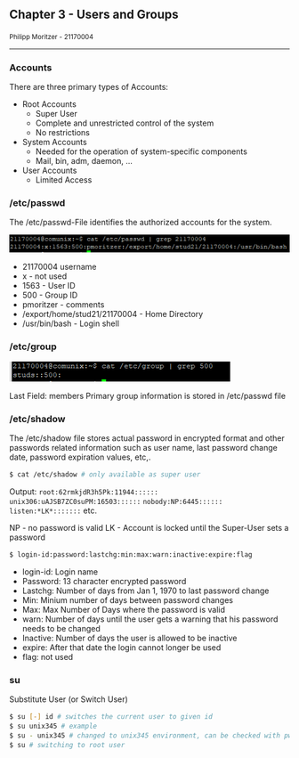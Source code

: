 ## Chapter 3 - Users and Groups
<small>Philipp Moritzer - 21170004</small>
<hr/>

### Accounts

There are three primary types of Accounts:

- Root Accounts
  - Super User
  - Complete and unrestricted control of the system
  - No restrictions
- System Accounts
  - Needed for the operation of system-specific components
  - Mail, bin, adm, daemon, ...
- User Accounts
  - Limited Access

### /etc/passwd
The /etc/passwd-File identifies the authorized accounts for the system.  

![](../../images/2021-04-14-16-52-59.png)

- 21170004 username
- x - not used
- 1563 - User ID
- 500 - Group ID
- pmoritzer - comments
- /export/home/stud21/21170004 - Home Directory
- /usr/bin/bash - Login shell


### /etc/group

![](../../images/2021-04-14-16-55-33.png)

Last Field: members
Primary group information is stored in /etc/passwd file

### /etc/shadow

The /etc/shadow file stores actual password in encrypted format and other passwords related information such as user name, last password change date, password expiration values, etc,.

```bash
$ cat /etc/shadow # only available as super user
```

Output:  `root:62rmkjdR3h5Pk:11944::::::`
`unix306:uAJSB7ZC0suPM:16503::::::`
`nobody:NP:6445::::::`
`listen:*LK*:::::::`
etc.

NP - no password is valid
LK - Account is locked until the Super-User sets a password

```bash
$ login-id:password:lastchg:min:max:warn:inactive:expire:flag
```

- login-id: Login name
- Password: 13 character encrypted password
- Lastchg: Number of days from Jan 1, 1970 to last password change
- Min: Minium number of days between password changes
- Max: Max Number of Days where the password is valid
- warn: Number of days until the user gets a warning that his password needs to be changed
- Inactive: Number of days the user is allowed to be inactive
- expire: After that date the login cannot longer be used
- flag: not used
  
### su

Substitute User (or Switch User)

```bash
$ su [-] id # switches the current user to given id
$ su unix345 # example
$ su - unix345 # changed to unix345 environment, can be checked with pwd command
$ su # switching to root user
```